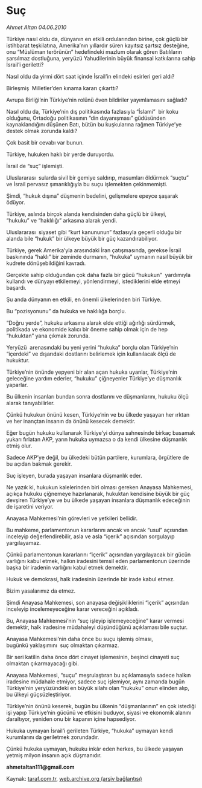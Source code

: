 # Suç 

*Ahmet Altan 04.06.2010*

<div class="yazi">
<p>Türkiye nasıl oldu da, dünyanın en etkili ordularından birine, çok güçlü bir istihbarat teşkilatına, Amerika’nın yıllardır süren kayıtsız şartsız desteğine, onu “Müslüman terörünün” hedefindeki mazlum olarak gören Batılıların sarsılmaz dostluğuna, yeryüzü Yahudilerinin büyük finansal katkılarına sahip İsrail’i geriletti?</p>
<p>Nasıl oldu da yirmi dört saat içinde İsrail’in elindeki esirleri geri aldı?</p>
<p>Birleşmiş  Milletler’den kınama kararı çıkarttı?</p>
<p>Avrupa Birliği’nin Türkiye’nin rolünü öven bildiriler yayımlamasını sağladı?</p>
<p>Nasıl oldu da, Türkiye’nin dış politikasında fazlasıyla “İslami”  bir koku olduğunu, Ortadoğu politikasının “din dayanışması” güdüsünden kaynaklandığını düşünen Batı, bütün bu kuşkularına rağmen Türkiye’ye destek olmak zorunda kaldı?</p>
<p>Çok basit bir cevabı var bunun.</p>
<p>Türkiye, hukuken haklı bir yerde duruyordu.</p>
<p>İsrail de “suç” işlemişti.</p>
<p>Uluslararası  sularda sivil bir gemiye saldırıp, masumları öldürmek “suçtu”  ve İsrail pervasız şımarıklığıyla bu suçu işlemekten çekinmemişti.</p>
<p>Şimdi, “hukuk dışına” düşmenin bedelini, gelişmelere epeyce şaşarak ödüyor.</p>
<p>Türkiye, aslında birçok alanda kendisinden daha güçlü bir ülkeyi, “hukuku” ve “haklılığı” arkasına alarak yendi.</p>
<p>Uluslararası  siyaset gibi “kurt kanununun” fazlasıyla geçerli olduğu bir alanda bile “hukuk” bir ülkeye büyük bir güç kazandırabiliyor.</p>
<p>Türkiye, gerek Amerika’yla arasındaki İran çatışmasında, gerekse İsrail baskınında “haklı” bir zeminde durmanın, “hukuka” uymanın nasıl büyük bir kudrete dönüşebildiğini kavradı.</p>
<p>Gerçekte sahip olduğundan çok daha fazla bir gücü “hukukun”  yardımıyla kullandı ve dünyayı etkilemeyi, yönlendirmeyi, istediklerini elde etmeyi başardı.</p>
<p>Şu anda dünyanın en etkili, en önemli ülkelerinden biri Türkiye.</p>
<p>Bu “pozisyonunu” da hukuka ve haklılığa borçlu.</p>
<p>“Doğru yerde”, hukuku arkasına alarak elde ettiği ağırlığı sürdürmek, politikada ve ekonomide kalıcı bir öneme sahip olmak için de hep “hukuktan” yana çıkmak zorunda.</p>
<p>Yeryüzü  arenasındaki bu yeni yerini “hukuka” borçlu olan Türkiye’nin “içerdeki” ve dışarıdaki dostlarını belirlemek için kullanılacak ölçü de hukuktur.</p>
<p>Türkiye’nin önünde yepyeni bir alan açan hukuka uyanlar, Türkiye’nin geleceğine yardım ederler, “hukuku” çiğneyenler Türkiye’ye düşmanlık yaparlar.</p>
<p>Bu ülkenin insanları bundan sonra dostlarını ve düşmanlarını, hukuku ölçü alarak tanıyabilirler.</p>
<p>Çünkü hukukun önünü kesen, Türkiye’nin ve bu ülkede yaşayan her ırktan ve her inançtan insanın da önünü kesecek demektir.</p>
<p>Eğer bugün hukuku kullanarak Türkiye’yi dünya sahnesinde birkaç basamak yukarı fırlatan AKP, yarın hukuka uymazsa o da kendi ülkesine düşmanlık etmiş olur.</p>
<p>Sadece AKP’ye değil, bu ülkedeki bütün partilere, kurumlara, örgütlere de bu açıdan bakmak gerekir.</p>
<p>Suç işleyen, burada yaşayan insanlara düşmanlık eder.</p>
<p>Ne yazık ki, hukukun kalelerinden biri olması gereken Anayasa Mahkemesi, açıkça hukuku çiğnemeye hazırlanarak, hukuktan kendisine büyük bir güç devşiren Türkiye’ye ve bu ülkede yaşayan insanlara düşmanlık edeceğinin de işaretini veriyor.</p>
<p>Anayasa Mahkemesi’nin görevleri ve yetkileri bellidir.</p>
<p>Bu mahkeme, parlamentonun kararlarını ancak ve ancak “usul” açısından inceleyip değerlendirebilir, asla ve asla “içerik” açısından sorgulayıp yargılayamaz.</p>
<p>Çünkü parlamentonun kararlarını “içerik” açısından yargılayacak bir gücün varlığını kabul etmek, halkın iradesini temsil eden parlamentonun üzerinde başka bir iradenin varlığını kabul etmek demektir.</p>
<p>Hukuk ve demokrasi, halk iradesinin üzerinde bir irade kabul etmez.</p>
<p>Bizim yasalarımız da etmez.</p>
<p>Şimdi Anayasa Mahkemesi, son anayasa değişikliklerini “içerik” açısından inceleyip incelemeyeceğine karar vereceğini açıkladı.</p>
<p>Bu, Anayasa Mahkemesi’nin “suç işleyip işlemeyeceğine” karar vermesi demektir, halk iradesine müdahaleyi düşündüğünü açıklaması bile suçtur.</p>
<p>Anayasa Mahkemesi’nin daha önce bu suçu işlemiş olması, bugünkü yaklaşımını  suç olmaktan çıkarmaz.</p>
<p>Bir seri katilin daha önce dört cinayet işlemesinin, beşinci cinayeti suç  olmaktan çıkarmayacağı gibi.</p>
<p>Anayasa Mahkemesi, “suçu” meşrulaştıran bu açıklamasıyla sadece halkın iradesine müdahale etmiyor, sadece suç işlemiyor, aynı zamanda bugün Türkiye’nin yeryüzündeki en büyük silahı olan “hukuku” onun elinden alıp, bu ülkeyi güçsüzleştiriyor.</p>
<p>Türkiye’nin önünü keserek, bugün bu ülkenin “düşmanlarının” en çok istediği işi yapıp Türkiye’nin gücünü ve etkisini buduyor, siyasi ve ekonomik alanını daraltıyor, yeniden onu bir kapanın içine hapsediyor.</p>
<p>Hukuka uymayan İsrail’i gerileten Türkiye, “hukuka” uymayan kendi kurumlarını da geriletmek zorundadır.</p>
<p>Çünkü hukuka uymayan, hukuku inkâr eden herkes, bu ülkede yaşayan yetmiş milyon insanın açık düşmanıdır.</p>
<p><b>ahmetaltan111@gmail.com</b></p></div>

Kaynak: [taraf.com.tr](http://www.taraf.com.tr:80/ahmet-altan/makale-suc-2.htm), [web.archive.org (arşiv bağlantısı)](http://web.archive.org/web/20100606205429/http://www.taraf.com.tr:80/ahmet-altan/makale-suc-2.htm)
